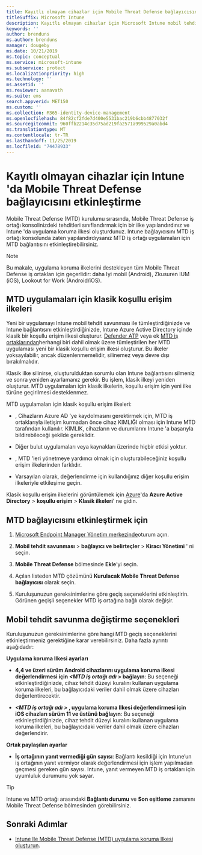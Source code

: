 ```yaml
---
title: Kayıtlı olmayan cihazlar için Mobile Threat Defense bağlayıcısını etkinleştirme
titleSuffix: Microsoft Intune
description: Kayıtlı olmayan cihazlar için Microsoft Intune mobil tehdit savunma bağlayıcısını etkinleştirin.
keywords: ''
author: brenduns
ms.author: brenduns
manager: dougeby
ms.date: 10/21/2019
ms.topic: conceptual
ms.service: microsoft-intune
ms.subservice: protect
ms.localizationpriority: high
ms.technology: ''
ms.assetid: ''
ms.reviewer: aanavath
ms.suite: ems
search.appverid: MET150
ms.custom: ''
ms.collection: M365-identity-device-management
ms.openlocfilehash: 84f82cf2fde7d400e5531bac219b6cbb4877032f
ms.sourcegitcommit: 960ffb2214c35d75ad219fa2571a999529a0abd4
ms.translationtype: MT
ms.contentlocale: tr-TR
ms.lasthandoff: 11/25/2019
ms.locfileid: "74478933"
---
```

# <a name="enable-the-mobile-threat-defense-connector-in-intune-for-unenrolled-devices"></a>Kayıtlı olmayan cihazlar için Intune 'da Mobile Threat Defense bağlayıcısını etkinleştirme

Mobile Threat Defense (MTD) kurulumu sırasında, Mobile Threat Defense iş ortağı konsolinizdeki tehditleri sınıflandırmak için bir ilke yapılandırdınız ve Intune 'da uygulama koruma ilkesi oluşturdunuz. Intune bağlayıcısını MTD iş ortağı konsolunda zaten yapılandırdıysanız MTD iş ortağı uygulamaları için MTD bağlantısını etkinleştirebilirsiniz.

> [!NOTE]
> Bu makale, uygulama koruma ilkelerini destekleyen tüm Mobile Threat Defense iş ortakları için geçerlidir: daha Iyi mobil (Android), Zkusuren IUM (iOS), Lookout for Work (Android/iOS).

## <a name="classic-conditional-access-policies-for-mtd-apps"></a>MTD uygulamaları için klasik koşullu erişim ilkeleri

Yeni bir uygulamayı Intune mobil tehdit savunması ile tümleştirdiğinizde ve Intune bağlantısını etkinleştirdiğinizde, Intune Azure Active Directory içinde klasik bir koşullu erişim ilkesi oluşturur. [Defender ATP](advanced-threat-protection.md) veya ek [MTD iş ortaklarından](mobile-threat-defense.md#mobile-threat-defense-partners)herhangi biri dahil olmak üzere tümleştirilen her MTD uygulaması yeni bir klasik koşullu erişim ilkesi oluşturur. Bu ilkeler yoksayılabilir, ancak düzenlenmemelidir, silinemez veya devre dışı bırakılmalıdır.

Klasik ilke silinirse, oluşturulduktan sorumlu olan Intune bağlantısını silmeniz ve sonra yeniden ayarlamanız gerekir. Bu işlem, klasik ilkeyi yeniden oluşturur. MTD uygulamaları için klasik ilkelerin, koşullu erişim için yeni ilke türüne geçirilmesi desteklenmez.

MTD uygulamaları için klasik koşullu erişim ilkeleri:

- , Cihazların Azure AD 'ye kaydolmasını gerektirmek için, MTD iş ortaklarıyla iletişim kurmadan önce cihaz KIMLIĞI olması için Intune MTD tarafından kullanılır. KIMLIK, cihazların ve durumlarını Intune 'a başarıyla bildirebileceği şekilde gereklidir.

- Diğer bulut uygulamaları veya kaynakları üzerinde hiçbir etkisi yoktur.

- , MTD 'leri yönetmeye yardımcı olmak için oluşturabileceğiniz koşullu erişim ilkelerinden farklıdır.

- Varsayılan olarak, değerlendirme için kullandığınız diğer koşullu erişim ilkeleriyle etkileşime geçin.

Klasik koşullu erişim ilkelerini görüntülemek için [Azure](https://portal.azure.com/#home)'da **Azure Active Directory** > **koşullu erişim** > **Klasik ilkeleri**' ne gidin.

## <a name="to-enable-the-mtd-connector"></a>MTD bağlayıcısını etkinleştirmek için

1. [Microsoft Endpoint Manager Yönetim merkezinde](https://go.microsoft.com/fwlink/?linkid=2109431)oturum açın.

2. **Mobil tehdit savunması** > **bağlayıcı ve belirteçler** > **Kiracı Yönetimi** ' ni seçin.

3. **Mobile Threat Defense** bölmesinde **Ekle**’yi seçin.

4. Açılan listeden MTD çözümünü **Kurulacak Mobile Threat Defense bağlayıcısı** olarak seçin.

    <!-- ![MTD setup in Intune](PLACEHOLDER, need a new screenshot of this page) -->

5. Kuruluşunuzun gereksinimlerine göre geçiş seçeneklerini etkinleştirin. Görünen geçişli seçenekler MTD iş ortağına bağlı olarak değişir.

## <a name="mobile-threat-defense-toggle-options"></a>Mobil tehdit savunma değiştirme seçenekleri

Kuruluşunuzun gereksinimlerine göre hangi MTD geçiş seçeneklerini etkinleştirmeniz gerektiğine karar verebilirsiniz. Daha fazla ayrıntı aşağıdadır:

**Uygulama koruma Ilkesi ayarları**

- **4,4 ve üzeri sürüm Android cihazlarını uygulama koruma ilkesi değerlendirmesi için *\<MTD iş ortağı adı >* bağlayın**: Bu seçeneği etkinleştirdiğinizde, cihaz tehdit düzeyi kuralını kullanan uygulama koruma ilkeleri, bu bağlayıcıdaki veriler dahil olmak üzere cihazları değerlentirecektir.

- ***\<MTD iş ortağı adı >* , uygulama koruma Ilkesi değerlendirmesi için iOS cihazları sürüm 11 ve üstünü bağlayın**: Bu seçeneği etkinleştirdiğinizde, cihaz tehdit düzeyi kuralını kullanan uygulama koruma ilkeleri, bu bağlayıcıdaki veriler dahil olmak üzere cihazları değerlendirir.

**Ortak paylaşılan ayarlar**

- **İş ortağının yanıt vermediği gün sayısı**: Bağlantı kesildiği için Intune’un iş ortağının yanıt vermiyor olarak değerlendirmesi için işlem yapılmadan geçmesi gereken gün sayısı. Intune, yanıt vermeyen MTD iş ortakları için uyumluluk durumunu yok sayar.

> [!TIP]
> Intune ve MTD ortağı arasındaki **Bağlantı durumu** ve **Son eşitleme** zamanını Mobile Threat Defense bölmesinden görebilirsiniz.

## <a name="next-steps"></a>Sonraki Adımlar

- [Intune Ile Mobile Threat Defense (MTD) uygulama koruma Ilkesi oluşturun](~/protect/mtd-app-protection-policy.md).

